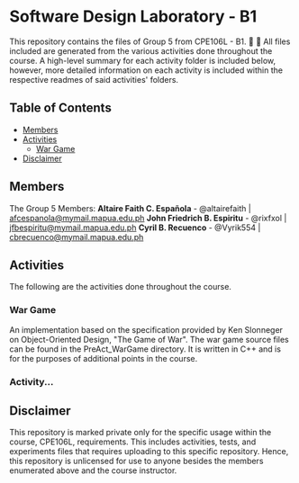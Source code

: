 
# Software Design Laboratory - B1

This repository contains the files of Group 5 from CPE106L - B1. :crocodile: :tada:
All files included are generated from the various activities done throughout the course. A high-level summary for each activity folder is included below, however, more detailed information on each activity is included within the respective readmes of said activities' folders.

## Table of Contents

- [Members](#members)
- [Activities](#activities)
  - [War Game](#war-game)
- [Disclaimer](#disclaimer)

## Members

The Group 5 Members:
**Altaire Faith C. Española**   - @altairefaith | afcespanola@mymail.mapua.edu.ph
**John Friedrich B. Espiritu**  - @rixfxol      | jfbespiritu@mymail.mapua.edu.ph
**Cyril B. Recuenco**           - @Vyrik554     | cbrecuenco@mymail.mapua.edu.ph

## Activities

The following are the activities done throughout the course.

### War Game

An implementation based on the specification provided by Ken Slonneger on Object-Oriented Design, "The Game of War". The war game source files can be found in the PreAct\_WarGame directory. It is written in C++ and is for the purposes of additional points in the course.

### Activity...

## Disclaimer

This repository is marked private only for the specific usage within the course, CPE106L, requirements. This includes activities, tests, and experiments files that requires uploading to this specific repository. Hence, this repository is unlicensed for use to anyone besides the members enumerated above and the course instructor. 

